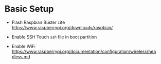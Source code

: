 # Basic Setup 

- Flash Raspbian Buster Lite
https://www.raspberrypi.org/downloads/raspbian/

- Enable SSH
Touch `ssh` file in boot partition

- Enable WiFi
https://www.raspberrypi.org/documentation/configuration/wireless/headless.md
